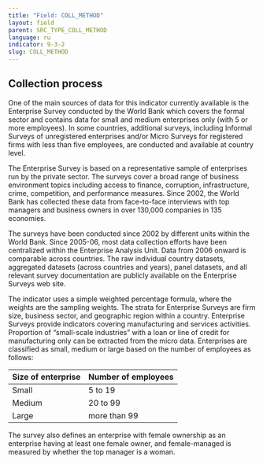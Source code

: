 ```yaml
---
title: "Field: COLL_METHOD"
layout: field
parent: SRC_TYPE_COLL_METHOD
language: ru
indicator: 9-3-2
slug: COLL_METHOD
---
```

## Collection process

One of the main sources of data for this indicator currently available is the Enterprise Survey conducted by the World Bank which covers the formal sector and contains data for small and medium enterprises only (with 5 or more employees).  In some countries, additional surveys, including Informal Surveys of unregistered enterprises and/or Micro Surveys for registered firms with less than five employees, are conducted and available at country level.

The Enterprise Survey is based on a representative sample of enterprises run by the private sector. The surveys cover a broad range of business environment topics including access to finance, corruption, infrastructure, crime, competition, and performance measures. Since 2002, the World Bank has collected these data from face-to-face interviews with top managers and business owners in over 130,000 companies in 135 economies.

The surveys have been conducted since 2002 by different units within the World Bank. Since 2005-06, most data collection efforts have been centralized within the Enterprise Analysis Unit. Data from 2006 onward is comparable across countries. The raw individual country datasets, aggregated datasets (across countries and years), panel datasets, and all relevant survey documentation are publicly available on the Enterprise Surveys web site.

The indicator uses a simple weighted percentage formula, where the weights are the sampling weights. The strata for Enterprise Surveys are firm size, business sector, and geographic region within a country. Enterprise Surveys provide indicators covering manufacturing and services activities. Proportion of “small-scale industries” with a loan or line of credit for manufacturing only can be extracted from the micro data.
Enterprises are classified as small, medium or large based on the number of employees as follows:

Size of enterprise |Number of employees
---|---
Small | 5 to 19
Medium | 20 to 99
Large | more than 99

The survey also defines an enterprise with female ownership as an enterprise having at least one female owner, and female-managed is measured by whether the top manager is a woman.